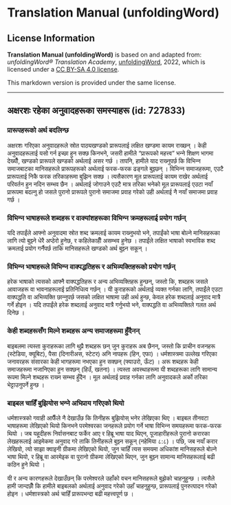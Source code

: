 # Translation Manual (unfoldingWord)

## License Information

**Translation Manual (unfoldingWord)** is based on and adapted from: _unfoldingWord® Translation Academy_, [unfoldingWord](https://unfoldingword.org/utw), 2022, which is licensed under a [CC BY-SA 4.0 license](https://creativecommons.org/licenses/by-sa/4.0/legalcode.en).

This markdown version is provided under the same license.



--------------------------------

## अक्षरशः रहेका अनुवादहरूका समस्याहरू (id: 727833)

### प्रारूपहरूको अर्थ बदलिन्छ

अक्षरशः गरिएका अनुवादहरूले स्रोत पाठ्यखण्‍डको प्रारूपलाई लक्षित खण्‍डमा कायम राख्‍छन् । केही अनुवादहरूलाई यसो गर्न इच्‍छा हुन सक्‍छ किनभने, जसरी हामीले “प्रारूपको महत्त्व” भन्‍ने शिक्षण भागमा देख्‍यौँ, खण्‍डको प्रारूपले खण्‍डको अर्थलाई असर गर्छ । तापनि, हामीले याद राख्‍नुपर्छ कि विभिन्‍न समाजबाटका मानिसहरूले प्रारूपहरूको अर्थलाई फरक\-फरक ढङ्गले बुझ्‍छन् । विभिन्‍न समाजहरूमा, एउटै प्रारूपलाई निकै फरक तरिकाहरूमा बुझिन सक्‍छ । त्यसैकारण मूल प्रारूपलाई कायम राखेर अर्थलाई परिवर्तन हुन नदिन सम्भव छैन । अर्थलाई जोगाउने एउटै मात्र तरिका भनेको मूल प्रारूपलाई एउटा नयाँ प्रारूपमा बदल्‍नु हो जसले पुरानो प्रारूपले पुरानो समाजमा प्रवाह गरेको उही अर्थलाई नै नयाँ समाजमा प्रवाह गर्छ ।

### विभिन्‍न भाषाहरूले शब्दहरू र वाक्यांशहरूका विभिन्‍न क्रमहरूलाई प्रयोग गर्छन्

यदि तपाईंले आफ्‍नो अनुवादमा स्रोत शब्द क्रमलाई कायम राख्‍नुभयो भने, तपाईंको भाषा बोल्‍ने मानिसहरूका लागि त्यो बुझ्‍ने धेरै अप्ठेरो हुनेछ, र कहिलेकाहीँ असम्भव हुनेछ । तपाईंले लक्षित भाषाको स्वभाविक शब्द क्रमलाई प्रयोग गर्नैपर्छ ताकि मानिसहरूले खण्‍डको अर्थ बुझ्‍न सकून् ।

### विभिन्‍न भाषाहरूले विभिन्‍न वाक्‍पद्धतिहरू र अभिव्यक्तिहरूको प्रयोग गर्छन्

हरेक भाषाको त्यसको आफ्‍नै वाक्‍पद्धतिहरू र अन्य अभिव्यक्तिहरू हुन्छन्, जस्तो कि, शब्दहरू जसले आवाजहरू वा भावनाहरूलाई प्रतिनिधित्व गर्छन् । यी कुराहरूको अर्थलाई व्यक्त गर्नका लागि, तपाईंले एउटा वाक्‍पद्धति वा अभिव्यक्ति छान्‍नुपर्छ जसको लक्षित भाषामा उही अर्थ हुन्छ, केवल हरेक शब्दलाई अनुवाद मात्रै गर्ने होइन । यदि तपाईंले हरेक शब्दलाई अनुवाद मात्रै गर्नुभयो भने, वाक्‍पद्धति वा अभिव्यक्तिले गलत अर्थ दिनेछ ।

### केही शब्दहरूसँग मिल्‍ने शब्दहरू अन्य समाजहरूमा हुँदैनन्

बाइबलमा त्यस्ता कुराहरूका लागि थुप्रै शब्दहरू छन् जुन कुराहरू अब छैनन्, जस्तो कि प्राचीन वजनहरू (स्टेडिया, क्यूबिट), पैसा (दिनारीअस, स्टेटर) अनि नापहरू (हिन, एफा) । धर्मशास्‍त्रमा उल्‍लेख गरिएका जनावरहरू संसारका केही भागहरूमा नभएका हुन सक्‍छन् (फ्याउरो, ऊँट) । अरू शब्दहरू केही समाजहरूमा नजानिएका हुन सक्‍छन् (हिउँ, खतना) । त्यस्ता अवस्थाहरूमा यी शब्दहरूका लागि सामान्य रूपमा मिल्‍ने शब्दहरू राख्‍न सम्भव हुँदैन । मूल अर्थलाई प्रवाह गर्नका लागि अनुवादकले अर्को तरिका भेट्टाउनुपर्ने हुन्छ ।

### बाइबल चाहिँ बुझियोस भन्‍ने अभिप्राय गरिएको थियो

धर्मशास्‍त्रको गवाही आफैँले नै देखाउँछ कि तिनीहरू बुझियोस् भनेर लेखिएका थिए । बाइबल तीनवटा भाषाहरूमा लेखिएको थियो किनभने परमेश्‍वरका जनहरूले प्रयोग गर्ने भाषा विभिन्‍न समयहरूमा फरक\-फरक थियो । जब यहूदीहरू निर्वासनबाट फर्केर आए र हिब्रू भाषा याद थिएन, पूजाहारीहरूले पुरानो करारका लेखहरूलाई आइमेकमा अनुवाद गरे ताकि तिनीहरूले बुझ्‍न सकून् (नहेमिया ८:८) । पछि, जब नयाँ करार लेखियो, त्यो साझा क्वाइनी ग्रीकमा लेखिएको थियो, जुन चाहिँ त्यस समयमा अधिकांश मानिसहरूले बोल्‍ने भाषा थियो, र हिब्रू वा आरमेइक वा पुरानो ग्रीकमा लेखिएको थिएन, जुन बुझ्‍न सामान्य मानिसहरूलाई बढी कठिन हुने थियो ।

यी र अन्य कारणहरूले देखाउँछन् कि परमेश्‍वरले उहाँको वचन मानिसहरूले बुझेको चाहनुहुन्छ । त्यसैले हामी जान्दछौँ कि हामीले बाइबलको अर्थलाई अनुवाद गरेको उहाँ चाहनुहुन्छ, प्रारूपलाई पुनरुत्पादन गरेको होइन । धर्मशास्‍त्रको अर्थ चाहिँ प्रारूपभन्दा बढी महत्त्वपूर्ण छ ।


